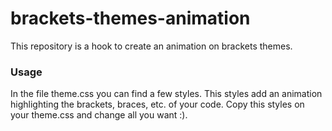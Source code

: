 # brackets-themes-animation
This repository is a hook to create an animation on brackets themes.

### Usage
In the file theme.css you can find a few styles. This styles add an animation highlighting the brackets, braces, etc. of your code. Copy this styles on your theme.css and change all you want :).
